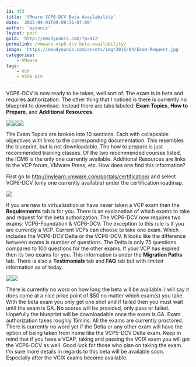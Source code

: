 ```yaml
---
id: 472
title: 'VMware VCP6-DCV Beta Availability'
date: '2015-04-01T09:09:56-07:00'
author: 'eyounis'
layout: post
guid: 'http://emadyounis.com/?p=472'
permalink: /vmware-vcp6-dcv-beta-availability/
image: 'https://emadyounis.com/assets/img/2015/04/Exam-Request.jpg'
categories:
    - VMware
tags:
    - VCP
    - VCP6-DCV
---
```


VCP6-DCV is now ready to be taken, well sort of. The exam is in beta and requires authorization. The other thing that I noticed is there is currently no blueprint to download. Instead there are tabs labeled: **Exam Topics**, **How to Prepare**, and **Additional Resources**.

[![](https://emadyounis.com/assets/img/2015/04/Exam-Topics.jpg?resize=731%2C764)](https://emadyounis.com/assets/img/2015/04/Exam-Topics.jpg)[![](https://emadyounis.com/assets/img/2015/04/How-to-Prepare.jpg?resize=734%2C263)](https://emadyounis.com/assets/img/2015/04/How-to-Prepare.jpg)[![](https://emadyounis.com/assets/img/2015/04/Additional-Resources.jpg?resize=729%2C265)](https://emadyounis.com/assets/img/2015/04/Additional-Resources.jpg)

The Exam Topics are broken into 10 sections. Each with collapsable objectives with links to the corresponding documentation. This resembles the blueprint, but is not downloadable. The how to prepare is just recommended training classes. Of the two recommended courses listed, the ICM6 is the only one currently available. Additional Resources are links to the VCP forum, VMware Press, etc. How does one find this information?

First go to <http://mylearn.vmware.com/portals/certification/> and select VCP6-DCV (only one currently available) under the certification roadmap.

[![](https://emadyounis.com/assets/img/2015/04/V6-Cert-Roadmap.jpg?resize=756%2C421)](https://emadyounis.com/assets/img/2015/04/V6-Cert-Roadmap.jpg)

If you are new to virtualization or have never taken a VCP exam then the **Requirements** tab is for you. There is an explanation of which exams to take and request for the beta authorization. The VCP6-DCV now requires two exams: VCP6-Foundation &amp; VCP6-DCV. The exception to this rule is if you are currently a VCP. Current VCPs can choose to take one exam. Which includes the VCP6-DCV Delta or the VCP6-DCV. It looks like the difference between exams is number of questions. The Delta is only 75 questions compared to 100 questions for the other exams. If your VCP has expired then its two exams for you. This information is under the **Migration Paths** tab. There is also a **Testimonials** tab and **FAQ** tab but with limited information as of today.

[![](https://emadyounis.com/assets/img/2015/04/Requirements.jpg?resize=729%2C699)](https://emadyounis.com/assets/img/2015/04/Requirements.jpg)[![](https://emadyounis.com/assets/img/2015/04/Migration-Paths.jpg?resize=731%2C646)](https://emadyounis.com/assets/img/2015/04/Migration-Paths.jpg)

There is currently no word on how long the beta will be available. I will say it does come at a nice price point of $50 no matter which exam(s) you take. With the beta exam you only get one shot and if failed then you must wait until the exam is GA. No scores will be provided, only pass or failed. Hopefully the blueprint will be downloadable once the exam is GA. Exam authorization takes roughly 15mins. All the exams are currently proctored. There is currently no word yet if the Delta or any other exam will have the option of being taken from home like the VCP5-DCV Delta exam. Keep in mind that if you have a VCAP, taking and passing the VCIX exam you will get the VCP6-DCV as well. Good luck for those who plan on taking the exam. I’m sure more details in regards to this beta will be available soon. Especially after the VCIX exams become available.
